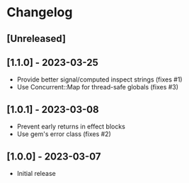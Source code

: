 # Changelog

## [Unreleased]

## [1.1.0] - 2023-03-25

- Provide better signal/computed inspect strings (fixes #1)
- Use Concurrent::Map for thread-safe globals (fixes #3)

## [1.0.1] - 2023-03-08

- Prevent early returns in effect blocks
- Use gem's error class (fixes #2)

## [1.0.0] - 2023-03-07

- Initial release
